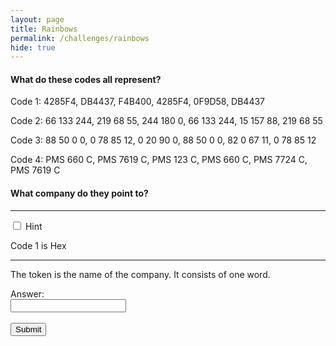 ```yaml
---
layout: page
title: Rainbows
permalink: /challenges/rainbows
hide: true
---
```


#### What do these codes all represent?

Code 1: 4285F4, DB4437, F4B400, 4285F4, 0F9D58, DB4437
 
Code 2: 66 133 244, 219 68 55, 244 180 0, 66 133 244, 15 157 88, 219 68 55
 
Code 3: 88 50 0 0, 0 78 85 12, 0 20 90 0, 88 50 0 0, 82 0 67 11, 0 78 85 12
 
Code 4: PMS 660 C, PMS 7619 C, PMS 123 C, PMS 660 C, PMS 7724 C, PMS 7619 C

#### What company do they point to?

<!-- Answer - GOOGLE -->

---

<div class="wrap-collapsible">
  <input id="collapsible" class="toggle" type="checkbox">
  <label for="collapsible" class="lbl-toggle">Hint</label>
  <div class="collapsible-content">
    <div class="content-inner">
      <p>
        Code 1 is Hex
      </p>
    </div>
  </div>
</div>

---

The token is the name of the company. It consists of one word.

<form>
    <label for="answer">Answer:</label><br>
    <input type="text" id="submission" name="submission"><br><br>
    <input type="submit" value="Submit" onclick="javascript:checkAnswer('call-me', document.getElementById('submission').value)">
</form>
